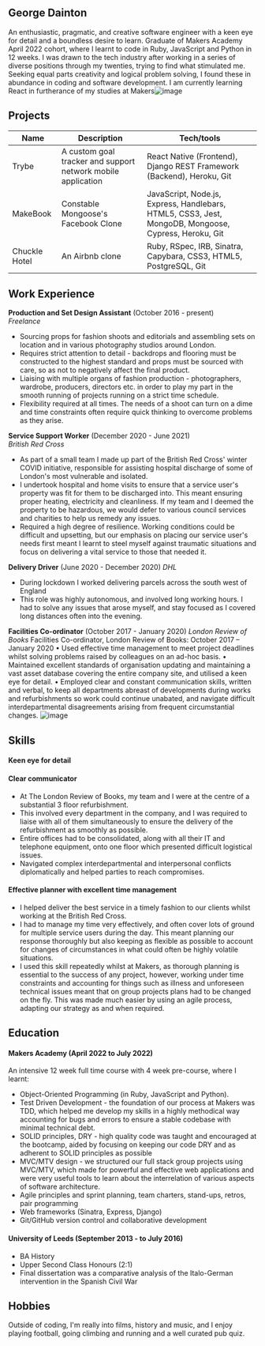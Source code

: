 ## George Dainton

An enthusiastic, pragmatic, and creative software engineer with a keen eye for detail and a boundless desire to learn. Graduate of Makers Academy April 2022 cohort, where I learnt to code in Ruby, JavaScript and Python in 12 weeks. I was drawn to the tech industry after working in a series of diverse positions through my twenties, trying to find what stimulated me. Seeking equal parts creativity and logical problem solving, I found these in abundance in coding and software development. I am currently learning React in furtherance of my studies at Makers![image](https://user-images.githubusercontent.com/100138662/183714977-f96fbbad-8d18-4363-b687-01965a9e53ea.png)


## Projects

| Name                         | Description       | Tech/tools        |
| ---------------------------- | ----------------- | ----------------- |
| Trybe           | A custom goal tracker and support network mobile application  | React Native (Frontend), Django REST Framework (Backend), Heroku, Git |
| MakeBook | Constable Mongoose's Facebook Clone | JavaScript, Node.js, Express, Handlebars, HTML5, CSS3, Jest, MongoDB, Mongoose, Cypress, Heroku, Git             |
| Chuckle Hotel | An Airbnb clone | Ruby, RSpec, IRB, Sinatra, Capybara, CSS3, HTML5, PostgreSQL, Git

## Work Experience

**Production and Set Design Assistant** (October 2016 - present)  
_Freelance_

- Sourcing props for fashion shoots and editorials and assembling sets on location and in various photography studios around London.
- Requires strict attention to detail - backdrops and flooring must be constructed to the highest standard and props must be sourced with care, so as not to negatively affect the final product.
- Liaising with multiple organs of fashion production - photographers, wardrobe, producers, directors etc. in order to play my part in the smooth running of projects running on a strict time schedule.
- Flexibility required at all times. The needs of a shoot can turn on a dime and time constraints often require quick thinking to overcome problems as they arise.

**Service Support Worker** (December 2020 - June 2021)  
_British Red Cross_

- As part of a small team I made up part of the British Red Cross' winter COVID initiative, responsible for assisting hospital discharge of some of London's most vulnerable and isolated.
- I undertook hospital and home visits to ensure that a service user's property was fit for them to be discharged into. This meant ensuring proper heating, electricity and cleanliness. If my team and I deemed the property to be hazardous, we would defer to various council services and charities to help us remedy any issues.
- Required a high degree of resilience. Working conditions could be difficult and upsetting, but our emphasis on placing our service user's needs first meant I learnt to steel myself against traumatic situations and focus on delivering a vital service to those that needed it.

**Delivery Driver** (June 2020 - December 2020)
_DHL_

- During lockdown I worked delivering parcels across the south west of England
- This role was highly autonomous, and involved long working hours. I had to solve any issues that arose myself, and stay focused as I covered long distances often into the evening.

**Facilities Co-ordinator** (October 2017 - January 2020)
_London Review of Books_
Facilities Co-ordinator, London Review of Books: October 2017 – January 2020
•	Used effective time management to meet project deadlines whilst solving problems raised by colleagues on an ad-hoc basis.
•	Maintained excellent standards of organisation updating and maintaining a vast asset database covering the entire company site, and utilised a keen eye for detail.
•	Employed clear and constant communication skills, written and verbal, to keep all departments abreast of developments during works and refurbishments so work could continue unabated, and navigate difficult interdepartmental disagreements arising from frequent circumstantial changes.
![image](https://user-images.githubusercontent.com/100138662/183745218-654f6865-b287-4dfc-a11f-d5efbef969db.png)


## Skills

#### Keen eye for detail



#### Clear communicator

- At The London Review of Books, my team and I were at the centre of a substantial 3 floor refurbishment.
- This involved every department in the company, and I was required to liaise with all of them simultaneously to ensure the delivery of the refurbishment as smoothly as possible.
- Entire offices had to be consolidated, along with all their IT and telephone equipment, onto one floor which presented difficult logistical issues.
- Navigated complex interdepartmental and interpersonal conflicts diplomatically and helped parties to reach compromises. 

#### Effective planner with excellent time management

- I helped deliver the best service in a timely fashion to our clients whilst working at the British Red Cross.
- I had to manage my time very effectively, and often cover lots of ground for multiple service users during the day. This meant planning our response thoroughly but also keeping as flexible as possible to account for changes of circumstances in what could often be highly volatile situations.
- I used this skill repeatedly whilst at Makers, as thorough planning is essential to the success of any project, however, working under time constraints and accounting for things such as illness and unforeseen technical issues meant that on group projects plans had to be changed on the fly. This was made much easier by using an agile process, adapting our strategy as and when required.

#### 

## Education

#### Makers Academy (April 2022 to July 2022)

An intensive 12 week full time course with 4 week pre-course, where I learnt:
- Object-Oriented Programming (in Ruby, JavaScript and Python).
- Test Driven Development - the foundation of our process at Makers was TDD, which helped me develop my skills in a highly methodical way accounting for bugs and errors to ensure a stable codebase with minimal technical debt.
- SOLID principles, DRY - high quality code was taught and encouraged at the bootcamp, aided by focusing on keeping our code DRY and as adherent to SOLID principles as possible
- MVC/MTV design - we structured our full stack group projects using MVC/MTV, which made for powerful and effective web applications and were very useful tools to learn about the interrelation of various aspects of software architecture.
- Agile principles and sprint planning, team charters, stand-ups, retros, pair programming
- Web frameworks (Sinatra, Express, Django)
- Git/GitHub version control and collaborative development

#### University of Leeds (September 2013 -  to July 2016)

- BA History
- Upper Second Class Honours (2:1)
- Final dissertation was a comparative analysis of the Italo-German intervention in the Spanish Civil War

## Hobbies

Outside of coding, I'm really into films, history and music, and I enjoy playing football, going climbing and running and a well curated pub quiz.

